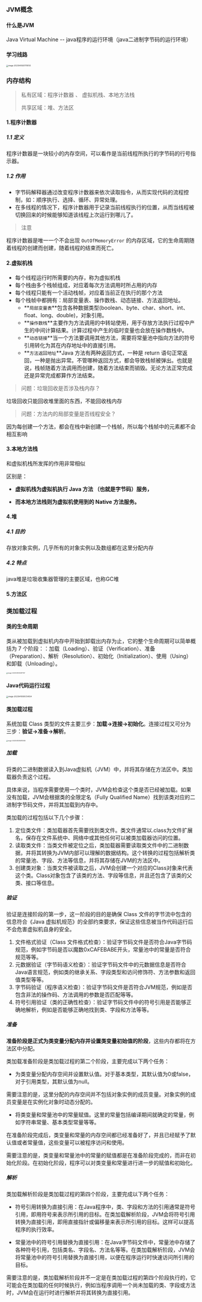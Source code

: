### JVM概念

#### 什么是JVM

Java Virtual Machine -- java程序的运行环境（java二进制字节码的运行环境）

#### 学习线路

<img src="pic/image-20230409201119135.png" alt="image-20230409201119135" style="zoom: 33%;" />

### 内存结构

> 私有区域：程序计数器 、 虚拟机栈、本地方法栈
>
> 共享区域：堆、方法区

#### 1.程序计数器

##### 1.1 定义

程序计数器是一块较小的内存空间，可以看作是当前线程所执行的字节码的行号指示器。

##### 1.2 作用

* 字节码解释器通过改变程序计数器来依次读取指令，从而实现代码的流程控制，如：顺序执行、选择、循环、异常处理。
* 在多线程的情况下，程序计数器用于记录当前线程执行的位置，从而当线程被切换回来的时候能够知道该线程上次运行到哪儿了。

> 注意

程序计数器是唯一一个不会出现 `OutOfMemoryError` 的内存区域，它的生命周期随着线程的创建而创建，随着线程的结束而死亡。

#### 2.虚拟机栈

* 每个线程运行时所需要的内存，称为虚拟机栈
* 每个栈由多个栈帧组成，对应着每次方法调用时所占用的内存
* 每个线程只能有一个活动栈帧，对应着当前正在执行的那个方法
* 每个栈帧中都拥有：局部变量表、操作数栈、动态链接、方法返回地址。
  * **`局部变量表`**包含各种数据类型(boolean、byte、char、short、int、float、long、double)，对象引用。
  * **`操作数栈`**主要作为方法调用的中转站使用，用于存放方法执行过程中产生的中间计算结果。计算过程中产生的临时变量也会放在操作数栈中。
  * **`动态链接`**当一个方法要调用其他方法，需要将常量池中指向方法的符号引用转化为其在内存地址中的直接引用。
  * **`方法返回地址`**Java 方法有两种返回方式，一种是 return 语句正常返回，一种是抛出异常。不管哪种返回方式，都会导致栈帧被弹出。也就是说，栈帧随着方法调用而创建，随着方法结束而销毁。无论方法正常完成还是异常完成都算作方法结束。

>问题：垃圾回收是否涉及栈内存？

垃圾回收只能回收堆里面的东西，不能回收栈内存

> 问题：方法内的局部变量是否线程安全？

因为每创建一个方法，都会在栈中新创建一个栈帧，所以每个栈帧中的元素都不会相互影响

#### 3.本地方法栈

和虚拟机栈所发挥的作用非常相似

区别是： 

* **虚拟机栈为虚拟机执行 Java 方法 （也就是字节码）服务，**

* **而本地方法栈则为虚拟机使用到的 Native 方法服务。** 

#### 4.堆

##### 4.1 目的

存放对象实例，几乎所有的对象实例以及数组都在这里分配内存

##### 4.2 特点

java堆是垃圾收集器管理的主要区域，也称GC堆

#### 5.方法区

### 类加载过程

#### 类的生命周期

类从被加载到虚拟机内存中开始到卸载出内存为止，它的整个生命周期可以简单概括为 7 个阶段：：加载（Loading）、验证（Verification）、准备（Preparation）、解析（Resolution）、初始化（Initialization）、使用（Using）和卸载（Unloading）。

<img src="pic/image-20230410065917167.png" alt="image-20230410065917167" style="zoom: 25%;" />

#### Java代码运行过程

<img src="pic/image-20230410095724554.png" alt="image-20230410095724554" style="zoom: 33%;" />



#### 类加载过程

系统加载 Class 类型的文件主要三步：**加载->连接->初始化**。连接过程又可分为三步：**验证->准备->解析**。

<img src="pic/image-20230410084915936.png" alt="image-20230410084915936" style="zoom: 25%;" />

##### 加载

将类的二进制数据读入到Java虚拟机（JVM）中，并将其存储在方法区中。类加载器负责这个过程。

具体来说，当程序需要使用一个类时，JVM会检查这个类是否已经被加载。如果没有加载，JVM会根据类的全限定名（Fully Qualified Name）找到该类对应的二进制字节码文件，并将其加载到内存中。

类加载的过程包括以下几个步骤：

1. 定位类文件：类加载器首先需要找到类文件。类文件通常以.class为文件扩展名，保存在文件系统中、网络中或其他任何可以被类加载器访问的位置。
2. 读取类文件：当类文件被定位之后，类加载器需要读取类文件中的二进制数据，并将其转换为JVM内部可以理解的数据结构。这个转换的过程包括解析类的常量池、字段、方法等信息，并将其存储在JVM的方法区中。
3. 创建类对象：当类文件被读取之后，JVM会创建一个对应的Class对象来代表这个类。Class对象包含了该类的方法、字段等信息，并且还包含了该类的父类、接口等信息。

##### 验证

验证是连接阶段的第一步，这一阶段的目的是确保 Class 文件的字节流中包含的信息符合《Java 虚拟机规范》的全部约束要求，保证这些信息被当作代码运行后不会危害虚拟机自身的安全。

1. 文件格式验证（Class 文件格式检查）：验证字节码文件是否符合Java字节码规范，例如字节码是否以魔数0xCAFEBABE开头，常量池中的常量是否符合规范等等。
2. 元数据验证（字节码语义检查）：验证字节码文件中的元数据信息是否符合Java语言规范，例如类的继承关系、字段类型和访问修饰符、方法参数和返回值类型等等。
3. 字节码验证（程序语义检查）：验证字节码文件是否符合JVM规范，例如是否包含非法的操作码、方法调用的参数是否匹配等等。
4. 符号引用验证（类的正确性检查）：验证字节码文件中的符号引用是否能够正确地解析，例如是否能够正确地找到类、字段和方法等等。

##### 准备

**准备阶段是正式为类变量分配内存并设置类变量初始值的阶段**，这些内存都将在方法区中分配。

类加载准备阶段是类加载过程的第二个阶段，主要完成以下两个任务：

* 为类变量分配内存空间并设置默认值。对于基本类型，其默认值为0或false，对于引用类型，其默认值为null。

需要注意的是，这里分配的内存空间并不包括对象实例的成员变量。对象实例的成员变量是在实例化对象时动态分配的。

* 将类变量和常量池中的常量赋值。这里的常量包括编译期间就确定的常量，例如字符串常量、基本类型常量等等。

在准备阶段完成后，类变量和常量的内存空间都已经准备好了，并且已经赋予了默认值或者常量值，这些变量可以被程序访问和使用。

需要注意的是，类变量和常量池中的常量的赋值都是在准备阶段完成的，而非在初始化阶段。在初始化阶段，程序可以对类变量和常量进行进一步的赋值和初始化。

##### 解析

类加载解析阶段是类加载过程的第四个阶段，主要完成以下两个任务：

* 符号引用转换为直接引用：在Java程序中，类、字段和方法的引用通常是符号引用，即用符号来表示所引用的目标。在类加载解析阶段，JVM会将符号引用转换为直接引用，即用直接指针或偏移量来表示所引用的目标。这样可以提高程序的执行效率。

* 常量池中的符号引用替换为直接引用：在Java字节码文件中，常量池中存储了各种符号引用，包括类名、字段名、方法名等等。在类加载解析阶段，JVM会将常量池中的符号引用替换为直接引用，以便在程序运行时快速访问所引用的目标。

需要注意的是，类加载解析阶段并不一定是在类加载过程的第四个阶段执行的，它可能会在类加载的任何时候执行，例如当程序调用一个尚未加载的类、字段或方法时，JVM会在运行时进行解析并将其转换为直接引用。